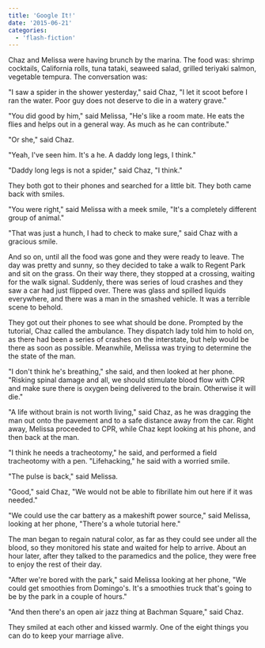 ```yaml
---
title: 'Google It!'
date: '2015-06-21'
categories:
  - 'flash-fiction'
---
```


Chaz and Melissa were having brunch by the marina. The food was: shrimp
cocktails, California rolls, tuna tataki, seaweed salad, grilled teriyaki
salmon, vegetable tempura. The conversation was:

<!-- truncate -->


"I saw a spider in the shower yesterday," said Chaz, "I let it scoot before I
ran the water. Poor guy does not deserve to die in a watery grave."

"You did good by him," said Melissa, "He's like a room mate. He eats the flies
and helps out in a general way. As much as he can contribute."

"Or she," said Chaz.

"Yeah, I've seen him. It's a he. A daddy long legs, I think."

"Daddy long legs is not a spider," said Chaz, "I think."

They both got to their phones and searched for a little bit. They both came back
with smiles.

"You were right," said Melissa with a meek smile, "It's a completely different
group of animal."

"That was just a hunch, I had to check to make sure," said Chaz with a gracious
smile.

And so on, until all the food was gone and they were ready to leave. The day was
pretty and sunny, so they decided to take a walk to Regent Park and sit on the
grass. On their way there, they stopped at a crossing, waiting for the walk
signal. Suddenly, there was series of loud crashes and they saw a car had just
flipped over. There was glass and spilled liquids everywhere, and there was a
man in the smashed vehicle. It was a terrible scene to behold.

They got out their phones to see what should be done. Prompted by the tutorial,
Chaz called the ambulance. They dispatch lady told him to hold on, as there had
been a series of crashes on the interstate, but help would be there as soon as
possible. Meanwhile, Melissa was trying to determine the the state of the man.

"I don't think he's breathing," she said, and then looked at her phone. "Risking
spinal damage and all, we should stimulate blood flow with CPR and make sure
there is oxygen being delivered to the brain. Otherwise it will die."

"A life without brain is not worth living," said Chaz, as he was dragging the
man out onto the pavement and to a safe distance away from the car. Right away,
Melissa proceeded to CPR, while Chaz kept looking at his phone, and then back at
the man.

"I think he needs a tracheotomy," he said, and performed a field tracheotomy
with a pen. "Lifehacking," he said with a worried smile.

"The pulse is back," said Melissa.

"Good," said Chaz, "We would not be able to fibrillate him out here if it was
needed."

"We could use the car battery as a makeshift power source," said Melissa,
looking at her phone, "There's a whole tutorial here."

The man began to regain natural color, as far as they could see under all the
blood, so they monitored his state and waited for help to arrive. About an hour
later, after they talked to the paramedics and the police, they were free to
enjoy the rest of their day.

"After we're bored with the park," said Melissa looking at her phone, "We could
get smoothies from Domingo's. It's a smoothies truck that's going to be by the
park in a couple of hours."

"And then there's an open air jazz thing at Bachman Square," said Chaz.

They smiled at each other and kissed warmly. One of the eight things you can do
to keep your marriage alive.
